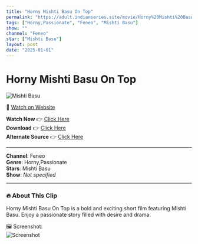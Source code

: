 ```yaml
---
title: "Horny Mishti Basu On Top"
permalink: "https://adult.indianseries.site/movie/Horny%20Mishti%20Basu%20On%20Top"
tags: ["Horny,Passionate", "Feneo", "Mishti Basu"]
show: ""
channel: "Feneo"
star: ["Mishti Basu"]
layout: post
date: "2025-01-01"
---
```


# Horny Mishti Basu On Top

![Mishti Basu](https://shorts.desisins.com/wp-content/uploads/2023/12/Horny-Misti-Basu-On-Top-DesiSins.com_.jpg)

🔗 [Watch on Website](https://adult.indianseries.site/movie/Horny%20Mishti%20Basu%20On%20Top)

**Watch Now** 👉 [Click Here](https://adult.indianseries.site/movie/Horny%20Mishti%20Basu%20On%20Top)  
**Download** 👉 [Click Here](https://adult.indianseries.site/movie/Horny%20Mishti%20Basu%20On%20Top)  
**Alternate Source** 👉 [Click Here](https://adult.indianseries.site/movie/Horny%20Mishti%20Basu%20On%20Top)

---

**Channel**: Feneo  
**Genre**: Horny,Passionate  
**Stars**: Mishti Basu  
**Show**: *Not specified*

---

### 🔥 About This Clip

Horny Mishti Basu On Top is a bold and exciting short film featuring Mishti Basu. Enjoy a passionate story filled with desire and drama.
 
🖼️ Screenshot:  
![Screenshot](https://shorts.desisins.com/wp-content/uploads/2023/12/Horny-Misti-Basu-On-Top-DesiSins.com_.jpg)
